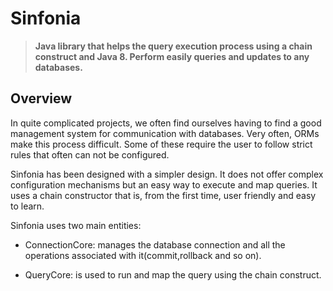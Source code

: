 # Sinfonia

> **Java library that helps the query execution process using a chain construct and Java 8. Perform easily queries and updates to any databases.**

## Overview

In quite complicated projects, we often find ourselves having to find a good management system for communication with databases.
Very often, ORMs make this process difficult. Some of these require the user to follow strict rules that often can not be configured.

Sinfonia has been designed with a simpler design. It does not offer complex configuration mechanisms but an easy way to execute and map queries. It uses a chain constructor that is, from the first time, user friendly and easy to learn.

Sinfonia uses two main entities:

* ConnectionCore: manages the database connection and all the operations associated with it(commit,rollback and so on).

* QueryCore: is used to run and map the query using the chain construct.
